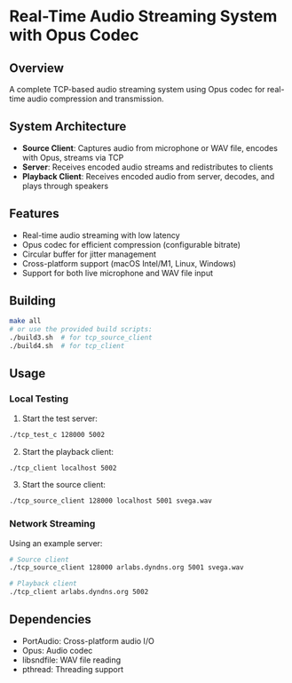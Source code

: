 # Real-Time Audio Streaming System with Opus Codec

## Overview
A complete TCP-based audio streaming system using Opus codec for real-time audio compression and transmission.

## System Architecture
- **Source Client**: Captures audio from microphone or WAV file, encodes with Opus, streams via TCP
- **Server**: Receives encoded audio streams and redistributes to clients
- **Playback Client**: Receives encoded audio from server, decodes, and plays through speakers

## Features
- Real-time audio streaming with low latency
- Opus codec for efficient compression (configurable bitrate)
- Circular buffer for jitter management
- Cross-platform support (macOS Intel/M1, Linux, Windows)
- Support for both live microphone and WAV file input

## Building
```bash
make all
# or use the provided build scripts:
./build3.sh  # for tcp_source_client
./build4.sh  # for tcp_client
```

## Usage
### Local Testing
1. Start the test server:
```bash
./tcp_test_c 128000 5002
```

2. Start the playback client:
```bash
./tcp_client localhost 5002
```

3. Start the source client:
```bash
./tcp_source_client 128000 localhost 5001 svega.wav
```

### Network Streaming
Using an example server:
```bash
# Source client
./tcp_source_client 128000 arlabs.dyndns.org 5001 svega.wav

# Playback client
./tcp_client arlabs.dyndns.org 5002
```

## Dependencies
- PortAudio: Cross-platform audio I/O
- Opus: Audio codec
- libsndfile: WAV file reading
- pthread: Threading support